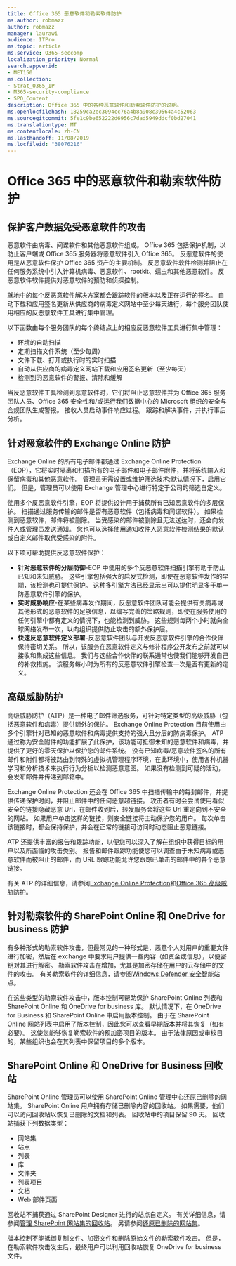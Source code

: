 ```yaml
---
title: Office 365 恶意软件和勒索软件防护
ms.author: robmazz
author: robmazz
manager: laurawi
audience: ITPro
ms.topic: article
ms.service: O365-seccomp
localization_priority: Normal
search.appverid:
- MET150
ms.collection:
- Strat_O365_IP
- M365-security-compliance
- SPO_Content
description: Office 365 中的各种恶意软件和勒索软件防护的说明。
ms.openlocfilehash: 18259ca2ec3094cc76a4b8a908c39564a4c52063
ms.sourcegitcommit: 5fe1c9be652222d6956c7dad5949ddcf0bd27041
ms.translationtype: MT
ms.contentlocale: zh-CN
ms.lasthandoff: 11/08/2019
ms.locfileid: "38076216"
---
```

# <a name="malware-and-ransomware-protection-in-office-365"></a>Office 365 中的恶意软件和勒索软件防护

## <a name="protecting-customer-data-from-malware"></a>保护客户数据免受恶意软件的攻击

恶意软件由病毒、间谍软件和其他恶意软件组成。 Office 365 包括保护机制，以防止客户端或 Office 365 服务器将恶意软件引入 Office 365。 反恶意软件的使用是从恶意软件保护 Office 365 资产的主要机制。 反恶意软件软件检测并阻止在任何服务系统中引入计算机病毒、恶意软件、rootkit、蠕虫和其他恶意软件。 反恶意软件软件提供对恶意软件的预防和侦探控制。

就地中的每个反恶意软件解决方案都会跟踪软件的版本以及正在运行的签名。 自动下载和应用签名更新从供应商的病毒定义网站中至少每天进行，每个服务团队使用相应的反恶意软件工具进行集中管理。

以下函数由每个服务团队的每个终结点上的相应反恶意软件工具进行集中管理：

- 环境的自动扫描
- 定期扫描文件系统（至少每周） 
- 文件下载、打开或执行时的实时扫描 
- 自动从供应商的病毒定义网站下载和应用签名更新（至少每天）
- 检测到的恶意软件的警报、清除和缓解

当反恶意软件工具检测到恶意软件时，它们将阻止恶意软件并为 Office 365 服务团队人员、Office 365 安全性和/或运行我们数据中心的 Microsoft 组织的安全与合规团队生成警报。 接收人员启动事件响应过程。 跟踪和解决事件，并执行事后分析。 

## <a name="exchange-online-protection-against-malware"></a>针对恶意软件的 Exchange Online 防护

Exchange Online 的所有电子邮件都通过 Exchange Online Protection （EOP），它将实时隔离和扫描所有的电子邮件和电子邮件附件，并将系统输入和保留病毒和其他恶意软件。 管理员无需设置或维护筛选技术;默认情况下，启用它们。 但是，管理员可以使用 Exchange 管理中心进行特定于公司的筛选自定义。

使用多个反恶意软件引擎，EOP 将提供设计用于捕获所有已知恶意软件的多层保护。 扫描通过服务传输的邮件是否有恶意软件（包括病毒和间谍软件）。 如果检测到恶意软件，邮件将被删除。 当受感染的邮件被删除且无法送达时，还会向发件人或管理员发送通知。 您也可以选择使用通知收件人恶意软件检测结果的默认或自定义邮件取代受感染的附件。

以下项可帮助提供反恶意软件保护：

- **针对恶意软件的分层防御**-EOP 中使用的多个反恶意软件扫描引擎有助于防止已知和未知威胁。 这些引擎包括强大的启发式检测，即使在恶意软件发作的早期，该检测也可提供保护。 这种多引擎方法已经显示出可以提供明显多于单一防恶意软件引擎的保护。
- **实时威胁响应**-在某些病毒发作期间，反恶意软件团队可能会提供有关病毒或其他形式的恶意软件的足够信息，以编写完善的策略规则，即使在服务使用的任何引擎中都有定义的情况下，也能检测到威胁。 这些规则每两个小时就向全球网络发布一次，以向组织提供防止攻击的额外保护层。
- **快速反恶意软件定义部署**-反恶意软件团队与开发反恶意软件引擎的合作伙伴保持密切关系。 所以，该服务在恶意软件定义与修补程序公开发布之前就可以接收和集成这些信息。 我们与这些合作伙伴的联系通常也使我们能够开发自己的补救措施。 该服务每小时为所有的反恶意软件引擎检查一次是否有更新的定义。

## <a name="advanced-threat-protection"></a>高级威胁防护

高级威胁防护（ATP）是一种电子邮件筛选服务，可针对特定类型的高级威胁（包括恶意软件和病毒）提供额外的保护。 Exchange Online Protection 目前使用由多个引擎针对已知的恶意软件和病毒提供支持的强大且分层的防病毒保护。 ATP 通过称为安全附件的功能扩展了此保护，该功能可抵御未知的恶意软件和病毒，并提供了更好的零天保护以保护您的邮件系统。 没有已知病毒/恶意软件签名的所有邮件和附件都将被路由到特殊的虚拟机管理程序环境，在此环境中，使用各种机器学习和分析技术来执行行为分析以检测恶意意图。 如果没有检测到可疑的活动，会发布邮件并传递到邮箱中。

Exchange Online Protection 还会在 Office 365 中扫描传输中的每封邮件，并提供传递保护时间，并阻止邮件中的任何恶意超链接。 攻击者有时会尝试使用看似安全的链接隐藏恶意 Url，在邮件收到后，转发服务会将这些 Url 重定向到不安全的网站。 如果用户单击这样的链接，则安全链接将主动保护您的用户。 每次单击该链接时，都会保持保护，并会在正常的链接可访问时动态阻止恶意链接。

ATP 还提供丰富的报告和跟踪功能，以便您可以深入了解在组织中获得目标的用户以及所面临的攻击类别。 报告和邮件跟踪功能使您可以调查由于未知病毒或恶意软件而被阻止的邮件，而 URL 跟踪功能允许您跟踪已单击的邮件中的各个恶意链接。 

有关 ATP 的详细信息，请参阅[Exchange Online Protection](https://docs.microsoft.com/Office365/SecurityCompliance/eop/exchange-online-protection-overview)和[Office 365 高级威胁防护](https://docs.microsoft.com/microsoft-365/security/office-365-security/office-365-atp)。

## <a name="sharepoint-online-and-onedrive-for-business-protection-against-ransomware"></a>针对勒索软件的 SharePoint Online 和 OneDrive for business 防护

有多种形式的勒索软件攻击，但最常见的一种形式是，恶意个人对用户的重要文件进行加密，然后在 exchange 中要求用户提供一些内容（如资金或信息），以便密钥对其进行解密。 勒索软件攻击在增加，尤其是加密存储在用户的云存储中的文件的攻击。 有关勒索软件的详细信息，请参阅[Windows Defender 安全智能](https://www.microsoft.com/wdsi)站点。

在这些类型的勒索软件攻击中，版本控制可帮助保护 SharePoint Online 列表和 SharePoint Online 和 OneDrive for business 库。 默认情况下，在 OneDrive for Business 和 SharePoint Online 中启用版本控制。 由于在 SharePoint Online 网站列表中启用了版本控制，因此您可以查看早期版本并将其恢复（如有必要）。 这使您能够恢复勒索软件的预加密项目的版本。 由于法律原因或审核目的，某些组织也会在其列表中保留项目的多个版本。

## <a name="sharepoint-online-and-onedrive-for-business-recycle-bins"></a>SharePoint Online 和 OneDrive for Business 回收站

SharePoint Online 管理员可以使用 SharePoint Online 管理中心还原已删除的网站集。 SharePoint Online 用户拥有存储已删除内容的回收站。 如果需要，他们可以访问回收站以恢复已删除的文档和列表。 回收站中的项目保留 90 天。 回收站捕获下列数据类型：

- 网站集
- 站点
- 列表
- 库
- 文件夹
- 列表项目
- 文档
- Web 部件页面

回收站不捕获通过 SharePoint Designer 进行的站点自定义。 有关详细信息，请参阅[管理 SharePoint 网站集的回收站](https://support.office.com/article/restore-deleted-items-from-the-site-collection-recycle-bin-5fa924ee-16d7-487b-9a0a-021b9062d14b?ui=en-US&rs=en-US&ad=US)。 另请参阅[还原已删除的网站集](https://docs.microsoft.com/sharepoint/restore-deleted-site-collection?redirectSourcePath=%252fen-us%252farticle%252frestore-a-deleted-site-collection-91c18651-c017-47d1-9c27-3a22f325d6f1)。

版本控制不能抵御复制文件、加密文件和删除原始文件的勒索软件攻击。 但是，在勒索软件攻击发生后，最终用户可以利用回收站恢复 OneDrive for business 文件。
